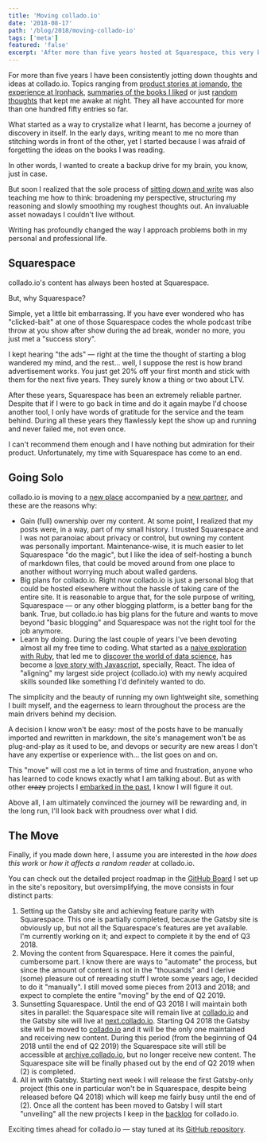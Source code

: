 ```yaml
---
title: 'Moving collado.io'
date: '2018-08-17'
path: '/blog/2018/moving-collado-io'
tags: ['meta']
featured: 'false'
excerpt: 'After more than five years hosted at Squarespace, this very blog is taking its biggest leap forward and moving to its own, new place.'
---
```


For more than five years I have been consistently jotting down thoughts and ideas at collado.io. Topics ranging from [product stories at iomando](/work/iomando), [the experience at Ironhack](/work/ironhack), [summaries of the books I liked](/tags/books) or just [random thoughts](/tags/idea) that kept me awake at night. They all have accounted for more than one hundred fifty entries so far.

What started as a way to crystalize what I learnt, has become a journey of discovery in itself. In the early days, writing meant to me no more than stitching words in front of the other, yet I started because I was afraid of forgetting the ideas on the books I was reading.

In other words, I wanted to create a backup drive for my brain, you know, just in case.

But soon I realized that the sole process of [sitting down and write](/blog/2018/war-of-art) was also teaching me how to think: broadening my perspective, structuring my reasoning and slowly smoothing my roughest thoughts out. An invaluable asset nowadays I couldn't live without.

Writing has profoundly changed the way I approach problems both in my personal and professional life.

## Squarespace

collado.io's content has always been hosted at Squarespace.

But, why Squarespace?

Simple, yet a little bit embarrassing. If you have ever wondered who has "clicked-bait" at one of those Squarespace codes the whole podcast tribe throw at you show after show during the ad break, wonder no more, you just met a "success story".

I kept hearing "the ads" — right at the time the thought of starting a blog wandered my mind, and the rest... well, I suppose the rest is how brand advertisement works. You just get 20% off your first month and stick with them for the next five years. They surely know a thing or two about LTV.

After these years, Squarespace has been an extremely reliable partner. Despite that if I were to go back in time and do it again maybe I'd choose another tool, I only have words of gratitude for the service and the team behind. During all these years they flawlessly kept the show up and running and never failed me, not even once.

I can't recommend them enough and I have nothing but admiration for their product. Unfortunately, my time with Squarespace has come to an end.

## Going Solo

collado.io is moving to a [new place](https://www.netlify.com/) accompanied by a [new partner](https://www.gatsbyjs.org/), and these are the reasons why:

- Gain (full) ownership over my content. At some point, I realized that my posts were, in a way, part of my small history. I trusted Squarespace and I was not paranoiac about privacy or control, but owning my content was personally important. Maintenance-wise, it is much easier to let Squarespace "do the magic", but I like the idea of self-hosting a bunch of markdown files, that could be moved around from one place to another without worrying much about walled gardens.
- Big plans for collado.io. Right now collado.io is just a personal blog that could be hosted elsewhere without the hassle of taking care of the entire site. It is reasonable to argue that, for the sole purpose of writing, Squarespace — or any other blogging platform, is a better bang for the bank. True, but collado.io has big plans for the future and wants to move beyond "basic blogging" and Squarespace was not the right tool for the job anymore.
- Learn by doing. During the last couple of years I've been devoting almost all my free time to coding. What started as a [naive exploration with Ruby](/blog/2016/ironhack-experience), that led me to [discover the world of data science](/blog/2018/udacity-dand), has become a [love story with Javascript](/blog/2018/udacity-rdnd), specially, React. The idea of "aligning" my largest side project (collado.io) with my newly acquired skills sounded like something I'd definitely wanted to do.

The simplicity and the beauty of running my own lightweight site, something I built myself, and the eagerness to learn throughout the process are the main drivers behind my decision.

A decision I know won't be easy: most of the posts have to be manually imported and rewritten in markdown, the site's management won't be as plug-and-play as it used to be, and devops or security are new areas I don't have any expertise or experience with... the list goes on and on.

This "move" will cost me a lot in terms of time and frustration, anyone who has learned to code knows exactly what I am talking about. But as with other ~~crazy~~ projects I [embarked in the past](/blog/2016/the-power-of-not-knowing), I know I will figure it out.

Above all, I am ultimately convinced the journey will be rewarding and, in the long run, I'll look back with proudness over what I did.

## The Move

Finally, if you made down here, I assume you are interested in the _how does this work_ or _how it affects a random reader_ at collado.io.

You can check out the detailed project roadmap in the [GitHub Board](https://github.com/MarcCollado/collado-io/projects/1) I set up in the site's repository, but oversimplifying, the move consists in four distinct parts:

1. Setting up the Gatsby site and achieving feature parity with Squarespace. This one is partially completed, because the Gatsby site is obviously up, but not all the Squarespace's features are yet available. I'm currently working on it; and expect to complete it by the end of Q3 2018.
2. Moving the content from Squarespace. Here it comes the painful, cumbersome part. I know there are ways to "automate" the process, but since the amount of content is not in the "thousands" and I derive (some) pleasure out of rereading stuff I wrote some years ago, I decided to do it "manually". I still moved some pieces from 2013 and 2018; and expect to complete the entire "moving" by the end of Q2 2019.
3. Sunsetting Squarespace. Until the end of Q3 2018 I will maintain both sites in parallel: the Squarespace site will remain live at [collado.io](/) and the Gatsby site will live at [next.collado.io](/). Starting Q4 2018 the Gatsby site will be moved to [collado.io](/) and it will be the only one maintained and receiving new content. During this period (from the beginning of Q4 2018 until the end of Q2 2019) the Squarespace site will still be accessible at [archive.collado.io](/), but no longer receive new content. The Squarespace site will be finally phased out by the end of Q2 2019 when (2) is completed.
4. All in with Gatsby. Starting next week I will release the first Gatsby-only project (this one in particular won't be in Squarespace, despite being released before Q4 2018) which will keep me fairly busy until the end of (2). Once all the content has been moved to Gatsby I will start "unveiling" all the new projects I keep in the [backlog](https://github.com/MarcCollado/collado-io/projects/1) for collado.io.

Exciting times ahead for collado.io — stay tuned at its [GitHub repository](https://github.com/MarcCollado/collado-io).
